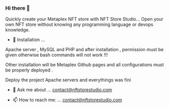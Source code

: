 ### Hi there 👋


Quickly create your Metaplex NFT store with NFT Store Studio...
Open your own NFT store without knowing any programming language or devops knowledge.

- 🔭 Installation ...

Apache server , MySQL and PHP and after installation , permission must be given otherwise bash commands will not work !!!

Other installation will be Metaplex Github pages and all configurations must be properly deployed .

Deploy the project Apache servers and everythings was fini
<!--
- 🌱 I’m currently learning ...
- 👯 I’m looking to collaborate on ...
- 🤔 I’m looking for help with ...
- 😄 Pronouns: ...
- ⚡ Fun fact: ... 
-->

- 💬 Ask me about ...
contact@nftstorestudio.com

- 📫 How to reach me: ...
contact@nftstorestudio.com


